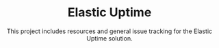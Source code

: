 <h1 align='center'>Elastic Uptime</h1>

<p align='center'>This project includes resources and general issue tracking for the Elastic Uptime solution.</p>
